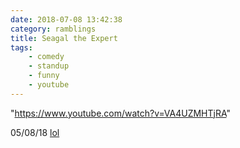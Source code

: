 ```yaml
---
date: 2018-07-08 13:42:38
category: ramblings
title: Seagal the Expert
tags:
    - comedy
    - standup
    - funny
    - youtube
---
```


"https://www.youtube.com/watch?v=VA4UZMHTjRA"

<span class="update">05/08/18</span> [lol](https://www.cnn.com/2018/08/04/politics/steven-seagal-russia-special-representative/index.html)
